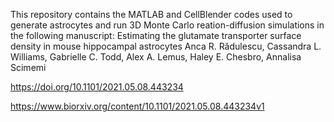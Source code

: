 This repository contains the MATLAB and CellBlender codes used to generate astrocytes and run 3D Monte Carlo reation-diffusion simulations in the following manuscript:
Estimating the glutamate transporter surface density in mouse hippocampal astrocytes
Anca R. Rădulescu, Cassandra L. Williams,  Gabrielle C. Todd,  Alex A. Lemus, Haley E. Chesbro,  Annalisa Scimemi

https://doi.org/10.1101/2021.05.08.443234

https://www.biorxiv.org/content/10.1101/2021.05.08.443234v1
